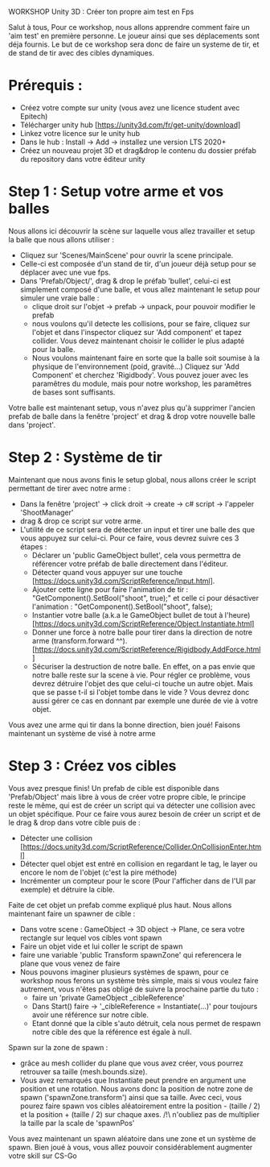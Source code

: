 WORKSHOP Unity 3D : Créer ton propre aim test en Fps

Salut à tous, 
Pour ce workshop, nous allons apprendre comment faire un 'aim test' en première personne.
Le joueur ainsi que ses déplacements sont déja fournis. 
Le but de ce workshop sera donc de faire un systeme de tir, et de stand de tir avec des cibles dynamiques.

# Prérequis :
* Créez votre compte sur unity (vous avez une licence student avec Epitech)
* Télécharger unity hub [https://unity3d.com/fr/get-unity/download]
* Linkez votre licence sur le unity hub
* Dans le hub : Install -> Add -> installez une version LTS 2020+
* Créez un nouveau projet 3D et drag&drop le contenu du dossier préfab du repository
  dans votre éditeur unity 

# Step 1 : Setup votre arme et vos balles

Nous allons ici découvrir la scène sur laquelle vous allez travailler et setup la balle que nous allons utiliser :
* Cliquez sur 'Scenes/MainScene' pour ouvrir la scene principale.
* Celle-ci est composée d'un stand de tir, d'un joueur déjà setup pour se déplacer avec une vue fps.
* Dans 'Prefab/Object/', drag & drop le préfab 'bullet', celui-ci est simplement composé d'une balle, et vous allez
  maintenant le setup pour simuler une vraie balle :
  * clique droit sur l'objet -> prefab -> unpack, pour pouvoir modifier le prefab
  * nous voulons qu'il detecte les collisions, pour se faire, cliquez sur l'objet et dans l'inspector cliquez sur
    'Add component' et tapez collider. Vous devez maintenant choisir le collider le plus adapté pour la balle.
  * Nous voulons maintenant faire en sorte que la balle soit soumise à la physique de l'environnement (poid, gravité...)
    Cliquez sur 'Add Component' et cherchez 'Rigidbody'. Vous pouvez jouer avec les paramêtres du module, mais pour notre
    workshop, les paramêtres de bases sont suffisants.
    
Votre balle est maintenant setup, vous n'avez plus qu'à supprimer l'ancien prefab de balle dans la fenêtre 'project' et
drag & drop votre nouvelle balle dans 'project'.

# Step 2 : Système de tir

Maintenant que nous avons finis le setup global, nous allons créer le script permettant de tirer avec notre arme :
* Dans la fenêtre 'project' -> click droit -> create -> c# script -> l'appeler 'ShootManager'
* drag & drop ce script sur votre arme.
* L'utilité de ce script sera de détecter un input et tirer une balle des que vous appuyez sur celui-ci.
  Pour ce faire, vous devrez suivre ces 3 étapes :
  * Déclarer un 'public GameObject bullet', cela vous permettra de référencer votre préfab de balle directement dans l'éditeur.
  * Détecter quand vous appuyer sur une touche [https://docs.unity3d.com/ScriptReference/Input.html].
  * Ajouter cette ligne pour faire l'animation de tir : "GetComponent<Animator>().SetBool("shoot", true);"
    et celle ci pour désactiver l'animation : "GetComponent<Animator>().SetBool("shoot", false);
  * Instantier votre balle (a.k.a le GameObject bullet de tout à l'heure) [https://docs.unity3d.com/ScriptReference/Object.Instantiate.html]
  * Donner une force à notre balle pour tirer dans la direction de notre arme (transform.forward ^^). [https://docs.unity3d.com/ScriptReference/Rigidbody.AddForce.html]
  * Sécuriser la destruction de notre balle. En effet, on a pas envie que notre balle reste sur la scene à vie.
    Pour régler ce problème, vous devrez détruire l'objet des que celui-ci touche un autre objet. Mais que se passe t-il
    si l'objet tombe dans le vide ? Vous devrez donc aussi gérer ce cas en donnant par exemple une durée de vie à votre objet.

 Vous avez une arme qui tir dans la bonne direction, bien joué!
 Faisons maintenant un système de visé à notre arme 

# Step 3 : Créez vos cibles

Vous avez presque finis! Un prefab de cible est disponible dans 'Prefab/Object' mais libre à vous de créer votre propre cible,
le principe reste le même, qui est de créer un script qui va détecter une collision avec un objet spécifique.
Pour ce faire vous aurez besoin de créer un script et de le drag & drop dans votre cible puis de :
* Détecter une collision [https://docs.unity3d.com/ScriptReference/Collider.OnCollisionEnter.html]
* Détecter quel objet est entré en collision en regardant le tag, le layer ou encore le nom de l'objet (c'est la pire méthode)
* Incrémenter un compteur pour le score (Pour l'afficher dans de l'UI par exemple) et détruire la cible.

Faite de cet objet un prefab comme expliqué plus haut.
Nous allons maintenant faire un spawner de cible :
* Dans votre scene : GameObject -> 3D object -> Plane, ce sera votre rectangle sur lequel vos cibles vont spawn
* Faire un objet vide et lui coller le script de spawn
* faire une variable 'public Transform spawnZone' qui referencera le plane que vous venez de faire
* Nous pouvons imaginer plusieurs systèmes de spawn, pour ce workshop nous ferons un système très simple,
  mais si vous voulez faire autrement, vous n'êtes pas obligé de suivre la prochaine partie du tuto :
  * faire un 'private GameObject _cibleReference'
  * Dans Start() faire -> '_cibleReference = Instantiate(...)' pour toujours avoir une référence sur notre cible.
  * Etant donné que la cible s'auto détruit, cela nous permet de respawn notre cible des que la référence est égale à null.

Spawn sur la zone de spawn :
* grâce au mesh collider du plane que vous avez créer, vous pourrez retrouver sa taille (mesh.bounds.size).
* Vous avez remarqués que Instantiate peut prendre en argument une position et une rotation.
  Nous avons donc la position de notre zone de spawn ('spawnZone.transform') ainsi que sa taille. Avec ceci, vous pourez faire spawn vos cibles
  aléatoirement entre la position - (taille / 2) et la position + (taille / 2) sur chaque axes.
  /!\ n'oubliez pas de multiplier la taille par la scale de 'spawnPos'

Vous avez maintenant un spawn aléatoire dans une zone et un système de spawn.
Bien joué à vous, vous allez pouvoir considérablement augmenter votre skill sur CS-Go
